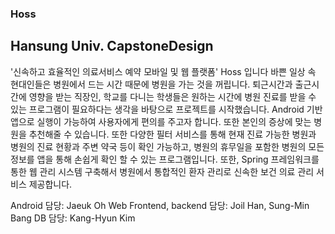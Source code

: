 ### Hoss
## Hansung Univ. CapstoneDesign

'신속하고 효율적인 의료서비스 예약 모바일 및 웹 플랫폼' Hoss 입니다
바쁜 일상 속 현대인들은 병원에서 드는 시간 때문에 병원을 가는 것을 꺼립니다. 퇴근시간과 출근시간에 영향을 받는 직장인, 학교를 다니는 학생들은 원하는 시간에 병원 진료를 받을 수 있는 프로그램이 필요하다는 생각을 바탕으로 프로젝트를 시작했습니다. 
Android 기반 앱으로 실행이 가능하여 사용자에게 편의를 주고자 합니다. 또한 본인의 증상에 맞는 병원을 추천해줄 수 있습니다. 또한 다양한 필터 서비스를 통해 현재 진료 가능한 병원과 병원의 진료 현황과 주변 약국 등이 확인 가능하고, 병원의 휴무일을 포함한 병원의 모든 정보를 앱을 통해 손쉽게 확인 할 수 있는 프로그램입니다. 또한, Spring 프레임워크를 통한 웹 관리 시스템 구축해서 병원에서 통합적인 환자 관리로 신속한 보건 의료 관리 서비스 제공합니다.


Android 담당: Jaeuk Oh
Web Frontend, backend 담당: Joil Han, Sung-Min Bang
DB 담당: Kang-Hyun Kim
